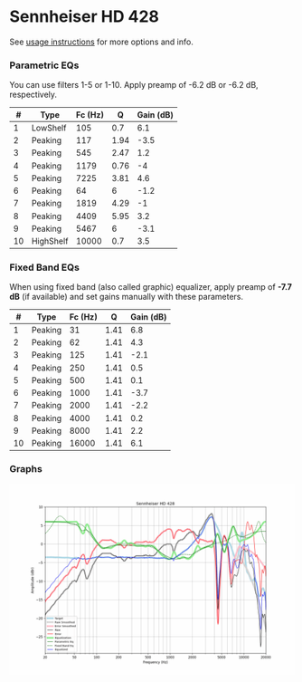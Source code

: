 # Sennheiser HD 428
See [usage instructions](https://github.com/jaakkopasanen/AutoEq#usage) for more options and info.

### Parametric EQs
You can use filters 1-5 or 1-10. Apply preamp of -6.2 dB or -6.2 dB, respectively.

|   # | Type      |   Fc (Hz) |    Q |   Gain (dB) |
|-----|-----------|-----------|------|-------------|
|   1 | LowShelf  |       105 | 0.7  |         6.1 |
|   2 | Peaking   |       117 | 1.94 |        -3.5 |
|   3 | Peaking   |       545 | 2.47 |         1.2 |
|   4 | Peaking   |      1179 | 0.76 |        -4   |
|   5 | Peaking   |      7225 | 3.81 |         4.6 |
|   6 | Peaking   |        64 | 6    |        -1.2 |
|   7 | Peaking   |      1819 | 4.29 |        -1   |
|   8 | Peaking   |      4409 | 5.95 |         3.2 |
|   9 | Peaking   |      5467 | 6    |        -3.1 |
|  10 | HighShelf |     10000 | 0.7  |         3.5 |

### Fixed Band EQs
When using fixed band (also called graphic) equalizer, apply preamp of **-7.7 dB** (if available) and set gains manually with these parameters.

|   # | Type    |   Fc (Hz) |    Q |   Gain (dB) |
|-----|---------|-----------|------|-------------|
|   1 | Peaking |        31 | 1.41 |         6.8 |
|   2 | Peaking |        62 | 1.41 |         4.3 |
|   3 | Peaking |       125 | 1.41 |        -2.1 |
|   4 | Peaking |       250 | 1.41 |         0.5 |
|   5 | Peaking |       500 | 1.41 |         0.1 |
|   6 | Peaking |      1000 | 1.41 |        -3.7 |
|   7 | Peaking |      2000 | 1.41 |        -2.2 |
|   8 | Peaking |      4000 | 1.41 |         0.2 |
|   9 | Peaking |      8000 | 1.41 |         2.2 |
|  10 | Peaking |     16000 | 1.41 |         6.1 |

### Graphs
![](./Sennheiser%20HD%20428.png)
